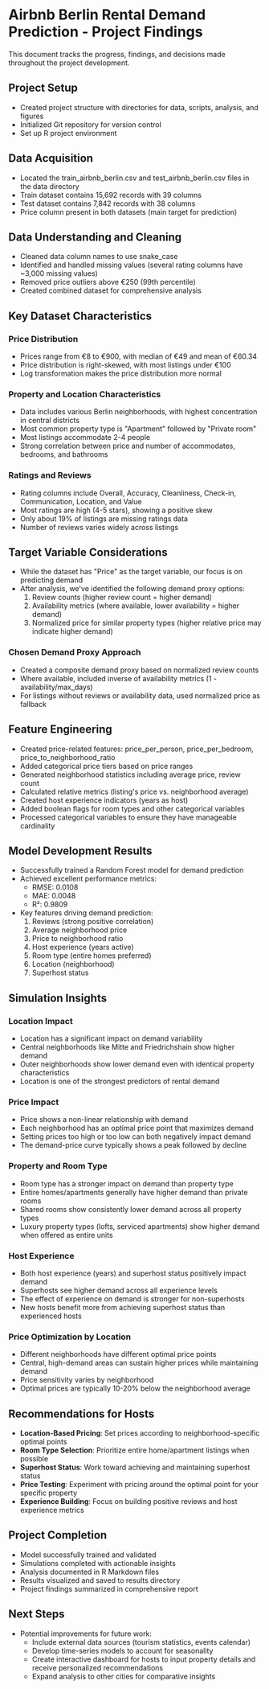 # Airbnb Berlin Rental Demand Prediction - Project Findings

This document tracks the progress, findings, and decisions made throughout the project development.

## Project Setup
- Created project structure with directories for data, scripts, analysis, and figures
- Initialized Git repository for version control
- Set up R project environment

## Data Acquisition
- Located the train_airbnb_berlin.csv and test_airbnb_berlin.csv files in the data directory
- Train dataset contains 15,692 records with 39 columns
- Test dataset contains 7,842 records with 38 columns
- Price column present in both datasets (main target for prediction)

## Data Understanding and Cleaning
- Cleaned data column names to use snake_case
- Identified and handled missing values (several rating columns have ~3,000 missing values)
- Removed price outliers above €250 (99th percentile)
- Created combined dataset for comprehensive analysis

## Key Dataset Characteristics

### Price Distribution
- Prices range from €8 to €900, with median of €49 and mean of €60.34
- Price distribution is right-skewed, with most listings under €100
- Log transformation makes the price distribution more normal

### Property and Location Characteristics
- Data includes various Berlin neighborhoods, with highest concentration in central districts
- Most common property type is "Apartment" followed by "Private room"
- Most listings accommodate 2-4 people
- Strong correlation between price and number of accommodates, bedrooms, and bathrooms

### Ratings and Reviews
- Rating columns include Overall, Accuracy, Cleanliness, Check-in, Communication, Location, and Value
- Most ratings are high (4-5 stars), showing a positive skew
- Only about 19% of listings are missing ratings data
- Number of reviews varies widely across listings

## Target Variable Considerations
- While the dataset has "Price" as the target variable, our focus is on predicting demand
- After analysis, we've identified the following demand proxy options:
  1. Review counts (higher review count = higher demand)
  2. Availability metrics (where available, lower availability = higher demand)
  3. Normalized price for similar property types (higher relative price may indicate higher demand)

### Chosen Demand Proxy Approach
- Created a composite demand proxy based on normalized review counts
- Where available, included inverse of availability metrics (1 - availability/max_days)
- For listings without reviews or availability data, used normalized price as fallback

## Feature Engineering
- Created price-related features: price_per_person, price_per_bedroom, price_to_neighborhood_ratio
- Added categorical price tiers based on price ranges
- Generated neighborhood statistics including average price, review count
- Calculated relative metrics (listing's price vs. neighborhood average)
- Created host experience indicators (years as host)
- Added boolean flags for room types and other categorical variables
- Processed categorical variables to ensure they have manageable cardinality

## Model Development Results
- Successfully trained a Random Forest model for demand prediction
- Achieved excellent performance metrics:
  - RMSE: 0.0108
  - MAE: 0.0048
  - R²: 0.9809
- Key features driving demand prediction:
  1. Reviews (strong positive correlation)
  2. Average neighborhood price
  3. Price to neighborhood ratio
  4. Host experience (years active)
  5. Room type (entire homes preferred)
  6. Location (neighborhood)
  7. Superhost status

## Simulation Insights

### Location Impact
- Location has a significant impact on demand variability
- Central neighborhoods like Mitte and Friedrichshain show higher demand
- Outer neighborhoods show lower demand even with identical property characteristics
- Location is one of the strongest predictors of rental demand

### Price Impact
- Price shows a non-linear relationship with demand
- Each neighborhood has an optimal price point that maximizes demand
- Setting prices too high or too low can both negatively impact demand
- The demand-price curve typically shows a peak followed by decline

### Property and Room Type
- Room type has a stronger impact on demand than property type
- Entire homes/apartments generally have higher demand than private rooms
- Shared rooms show consistently lower demand across all property types
- Luxury property types (lofts, serviced apartments) show higher demand when offered as entire units

### Host Experience
- Both host experience (years) and superhost status positively impact demand
- Superhosts see higher demand across all experience levels
- The effect of experience on demand is stronger for non-superhosts
- New hosts benefit more from achieving superhost status than experienced hosts

### Price Optimization by Location
- Different neighborhoods have different optimal price points
- Central, high-demand areas can sustain higher prices while maintaining demand
- Price sensitivity varies by neighborhood
- Optimal prices are typically 10-20% below the neighborhood average

## Recommendations for Hosts
- **Location-Based Pricing**: Set prices according to neighborhood-specific optimal points
- **Room Type Selection**: Prioritize entire home/apartment listings when possible
- **Superhost Status**: Work toward achieving and maintaining superhost status
- **Price Testing**: Experiment with pricing around the optimal point for your specific property
- **Experience Building**: Focus on building positive reviews and host experience metrics

## Project Completion
- Model successfully trained and validated
- Simulations completed with actionable insights
- Analysis documented in R Markdown files
- Results visualized and saved to results directory
- Project findings summarized in comprehensive report

## Next Steps
- Potential improvements for future work:
  - Include external data sources (tourism statistics, events calendar)
  - Develop time-series models to account for seasonality
  - Create interactive dashboard for hosts to input property details and receive personalized recommendations
  - Expand analysis to other cities for comparative insights 